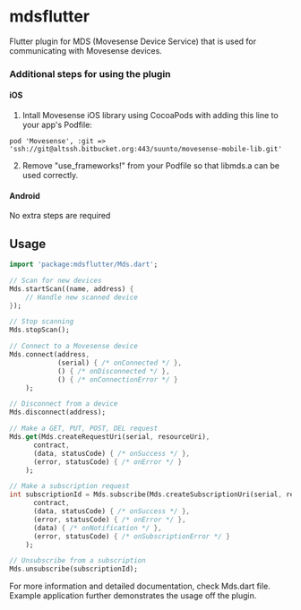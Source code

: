 # mdsflutter

Flutter plugin for MDS (Movesense Device Service) that is used for communicating with Movesense devices.

### Additional steps for using the plugin

#### iOS

1. Intall Movesense iOS library using CocoaPods with adding this line to your app's Podfile:
  ```
  pod 'Movesense', :git => 'ssh://git@altssh.bitbucket.org:443/suunto/movesense-mobile-lib.git'
  ```

2. Remove "use_frameworks!" from your Podfile so that libmds.a can be used correctly.

#### Android

No extra steps are required

## Usage

```dart
import 'package:mdsflutter/Mds.dart';

// Scan for new devices
Mds.startScan((name, address) {
    // Handle new scanned device
});

// Stop scanning
Mds.stopScan();

// Connect to a Movesense device
Mds.connect(address,
            (serial) { /* onConnected */ },
            () { /* onDisconnected */ },
            () { /* onConnectionError */ }
    );

// Disconnect from a device
Mds.disconnect(address);

// Make a GET, PUT, POST, DEL request
Mds.get(Mds.createRequestUri(serial, resourceUri),
      contract,
      (data, statusCode) { /* onSuccess */ },
      (error, statusCode) { /* onError */ }
    );

// Make a subscription request
int subscriptionId = Mds.subscribe(Mds.createSubscriptionUri(serial, resourceUri),
      contract,
      (data, statusCode) { /* onSuccess */ },
      (error, statusCode) { /* onError */ },
      (data) { /* onNotification */ },
      (error, statusCode) { /* onSubscriptionError */ }
    );

// Unsubscribe from a subscription
Mds.unsubscribe(subscriptionId);
```
For more information and detailed documentation, check Mds.dart file. Example
application further demonstrates the usage off the plugin.
